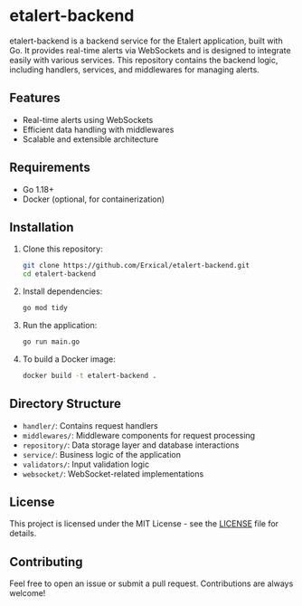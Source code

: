 # etalert-backend

etalert-backend is a backend service for the Etalert application, built with Go. It provides real-time alerts via WebSockets and is designed to integrate easily with various services. This repository contains the backend logic, including handlers, services, and middlewares for managing alerts.

## Features
- Real-time alerts using WebSockets
- Efficient data handling with middlewares
- Scalable and extensible architecture

## Requirements
- Go 1.18+
- Docker (optional, for containerization)

## Installation

1. Clone this repository:
    ```bash
    git clone https://github.com/Erxical/etalert-backend.git
    cd etalert-backend
    ```

2. Install dependencies:
    ```bash
    go mod tidy
    ```

3. Run the application:
    ```bash
    go run main.go
    ```

4. To build a Docker image:
    ```bash
    docker build -t etalert-backend .
    ```

## Directory Structure
- `handler/`: Contains request handlers
- `middlewares/`: Middleware components for request processing
- `repository/`: Data storage layer and database interactions
- `service/`: Business logic of the application
- `validators/`: Input validation logic
- `websocket/`: WebSocket-related implementations

## License
This project is licensed under the MIT License - see the [LICENSE](LICENSE) file for details.

## Contributing
Feel free to open an issue or submit a pull request. Contributions are always welcome!

